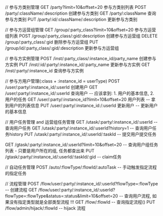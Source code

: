 // 参与方类别管理
GET  /party?limit=10&offset=20             参与方类别列表
POST /party/:className/:description        创建参与方类别
GET  /party/:className                     查询参与方类别
PUT  /party/:id/:className/:description    更新参与方类别

// 参与方运营组管理
GET    /group/:party_class?limit=10&offset=20      参与方运营组列表
POST   /group/:party_class/:gid/:description       创建参与方运营组
DELETE /group/:party_class/:gid                    删除参与方运营组
PUT    /group/id/:party_class/:gid/:description    更新参与方运营组

// 参与方实例管理
POST /inst/:party_class/:instance_id/party_name       创建参与方实例
PUT  /inst/:id/:party/:instance_id/:party_name        更新参与方实例
GET  /inst/:party/:instance_id                        查询参与方实例

// 参与方用户管理(:class + :instance_id = userType)
POST /user/:party/:instance_id/:userId                 创建用户
GET  /user/:party/:instance_id/:userId                 查询用户  -- 应该拿到: 1. 用户的基本信息, 2. 用户的任务
GET  /user/:party/:instance_id?limit=10&offset=20      用户列表  -- 拿到用户的列表信息
PUT  /user/:party/:instance_id:/:userId                更新用户  -- 更新用户的基本信息

// 用户任务管理  and 运营组任务管理
GET /utask/:party/:instance_id/:userId                           -- 查询用户任务
GET /utask/:party/:instance_id/:userId?history=1                 -- 查询用户任务history
PUT /utask/:party/:instance_id/:userId/:taskId                   -- 提交用户提交任务

GET /gtask/:party/:instance_id/:userId?limit=10&offset=20        -- 查询用户组任务列表 - 只要是用户所在的组, 任务都查出来
PUT /gtask/:party/:instance_id/:userId/:taskId/:gid                   -- claim任务

// 自动任务管理
POST /auto/:flowType/:flowId/:autoTask   -- 手动触发指定流程的指定任务

// 流程管理
POST /flow/user/:party/:instance_id/:userId?flowType=:flowType                     -- 创建流程
GET  /flow/user/:party/:instance_id/:userId?flowType=:flowType&status=:status&limit=10&offset=20  -- 查询用户流程, 如果没有指定类型就是全部类型流程  !!!
GET  /flow/:flowId                                                              -- 查询指定流程()
PUT  /flow/admin/hijack/:flowId                                                 --  hijack 流程
